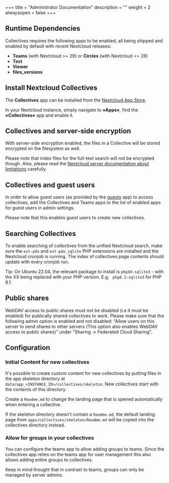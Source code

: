 +++
title = "Administrator Documentation"
description = ""
weight = 2
alwaysopen = false
+++

## Runtime Dependencies

Collectives requires the following apps to be enabled, all being shipped and enabled by default with recent Nextcloud releases:

* **Teams** (with Nextcloud >= 29) or **Circles** (with Nextcloud <= 28)
* **Text**
* **Viewer**
* **files_versions**

## Install Nextcloud Collectives

The **Collectives** app can be installed from the [Nextcloud App Store](https://apps.nextcloud.com/apps/collectives).

In your Nextcloud instance, simply navigate to **»Apps«**, find the
**»Collectives«** app and enable it.

## Collectives and server-side encryption

With server-side encryption enabled, the files in a Collective will be stored
encrypted on the filesystem as well.

Please note that index files for the full-text search will not be encrypted
though. Also, please read the [Nextcloud server documentation about
limitations](https://docs.nextcloud.com/server/latest/admin_manual/configuration_files/encryption_configuration.html#files-not-encrypted) carefully.

## Collectives and guest users

In order to allow guest users (as provided by the [guests](https://github.com/nextcloud/guests/)
app) to access collectives, add the Collectives and Teams apps to the list
of enabled apps for guest users in admin settings.

Please note that this enables guest users to create new collectives.

## Searching Collectives

To enable searching of collectives from the unified Nextcloud search, make sure the `ext-pdo` and `ext-pdo_sqlite` PHP extensions are installed and the Nextcloud cronjob is running. The index of collectives page contents should update with every cronjob run.

Tip: On Ubuntu 22.04, the relevant package to install is `phpXX-sqlite3` - with the XX being replaced with your PHP version. E.g. ` php8.1-sqlite3` for PHP 8.1.


## Public shares

WebDAV access to public shares must not be disabled (i.e it must be enabled)
for publically shared collectives to work. Please make sure that the following
 admin option is enabled and not disabled: "Allow users on this server to send
 shares to other servers (This option also enables WebDAV access to public shares)"
 under "Sharing -> Federated Cloud Sharing".

## Configuration

### Initial Content for new collectives

It's possible to create custom content for new collectives by putting files
in the app skeleton directory at `data/app_<INSTANCE_ID>/collectives/skeleton`.
New collectives start with the contents of this directory.

Create a `Readme.md` to change the landing page that is opened automatically
when entering a collective.

If the skeleton directory doesn't contain a `Readme.md`, the default landing
page from `apps/collectives/skeleton/Readme.md` will be copied into the
collectives directory instead.

### Allow for groups in your collectives

You can configure the teams app to allow adding groups to teams.
Since the collectives app relies on the teams app for user management
this also allows adding entire groups to collectives.

Keep in mind thought that in contrast to teams, groups can only be
managed by server admins.
